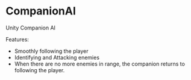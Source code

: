 # CompanionAI
Unity Companion AI

Features:

+ Smoothly following the player
+ Identifying and Attacking enemies
+ When there are no more enemies in range,
the companion returns to following the player.



